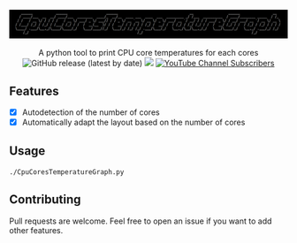 ![](./.github/banner.png)

<p align="center">
  A python tool to print CPU core temperatures for each cores
  <br>
  <img alt="GitHub release (latest by date)" src="https://img.shields.io/github/v/release/p0dalirius/CpuCoresTemperatureGraph">
  <a href="https://twitter.com/intent/follow?screen_name=podalirius_" title="Follow"><img src="https://img.shields.io/twitter/follow/podalirius_?label=Podalirius&style=social"></a>
  <a href="https://www.youtube.com/c/Podalirius_?sub_confirmation=1" title="Subscribe"><img alt="YouTube Channel Subscribers" src="https://img.shields.io/youtube/channel/subscribers/UCF_x5O7CSfr82AfNVTKOv_A?style=social"></a>
  <br>
</p>

## Features

- [x] Autodetection of the number of cores
- [x] Automatically adapt the layout based on the number of cores

## Usage

```bash
./CpuCoresTemperatureGraph.py
```

## Contributing

Pull requests are welcome. Feel free to open an issue if you want to add other features.
